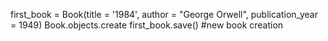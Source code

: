first_book = Book(title = '1984', author = "George Orwell", publication_year = 1949) Book.objects.create first_book.save() #new book creation